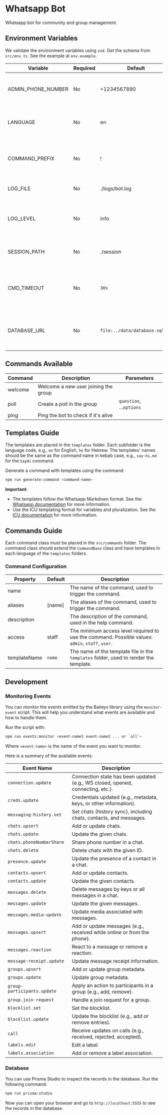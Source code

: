 # Whatsapp Bot

Whatsapp bot for community and group management.

## Environment Variables

We validate the environment variables using `zod`. Get the schema from `src/env.ts`. See the example at `env.example`.

| Variable           | Required | Default                        | Description                                                          |
| ------------------ | -------- | ------------------------------ | -------------------------------------------------------------------- |
| ADMIN_PHONE_NUMBER | No       | +1234567890                    | The phone number of the admin in E.164 format.                       |
| LANGUAGE           | No       | en                             | Specify the language for the templates, e.g., en, he.                |
| COMMAND_PREFIX     | No       | !                              | The prefix for triggering the commands, e.g., !, /, .                |
| LOG_FILE           | No       | ./logs/bot.log                 | The file to log the bot's activity.                                  |
| LOG_LEVEL          | No       | info                           | The log level: `error`, `warn`, `info`, `verbose`, `debug`, `silly`. |
| SESSION_PATH       | No       | ./session                      | The path to store the session data.                                  |
| CMD_TIMEOUT        | No       | `30s`                          | Timeout for the command to be dispatched (avoid stale commands).     |
| DATABASE_URL       | No       | `file:../data/database.sqlite` | The URL of the database to use, in SQLite file path format.          |

## Commands Available

| Command  | Description                          | Parameters               |
| -------- | ------------------------------------ | ------------------------ |
| welcome  | Welcome a new user joining the group |                          |
| poll     | Create a poll in the group           | `question`, ...`options` |
| ping     | Ping the bot to check if it's alive  |                          |

## Templates Guide

The templates are placed in the `templates` folder. Each subfolder is the language code, e.g., `en` for English, `he` for Hebrew. The templates' names should be the same as the command name in kebab case, e.g., `say-hi.md` for the `SayHi` command.

Generate a command with templates using the command:

```bash
npm run generate:command <command-name>
```

**Important**:

- The templates follow the Whatsapp Markdown format. See the [Whatsapp documentation](https://faq.whatsapp.com/539178204879377/?cms_platform=web&helpref=platform_switcher&locale=en_US) for more information.
- Use the ICU templating format for variables and pluralization. See the [ICU documentation](https://messageformat.github.io/messageformat/guide/) for more information.

## Commands Guide

Each command class must be placed in the `src/commands` folder. The command class should extend the `CommandBase` class and have templates in each language of the `templates` folders.

### Command Configuration

| Property     | Default | Description                                                                                      |
| ------------ | ------- | ------------------------------------------------------------------------------------------------ |
| name         |         | The name of the command, used to trigger the command.                                            |
| aliases      | [name]  | The aliases of the command, used to trigger the command.                                         |
| description  |         | The description of the command, used in the help command.                                        |
| access       | staff   | The minimum access level required to use the command. Possible values: `admin`, `staff`, `user`. |
| templateName | `name`  | The name of the template file in the `templates` folder, used to render the template.            |

## Development

### Monitoring Events

You can monitor the events emitted by the Baileys library using the `monitor-event` script. This will help you understand what events are available and how to handle them.

Run the script with:

```bash
npm run events:monitor <event-name1 event-name2 ... or `all`>
```

Where `<event-name>` is the name of the event you want to monitor.

Here is a summary of the available events:

| Event Name                  | Description                                                                    |
| --------------------------- | ------------------------------------------------------------------------------ |
| `connection.update`         | Connection state has been updated (e.g., WS closed, opened, connecting, etc.). |
| `creds.update`              | Credentials updated (e.g., metadata, keys, or other information).              |
| `messaging-history.set`     | Set chats (history sync), including chats, contacts, and messages.             |
| `chats.upsert`              | Add or update chats.                                                           |
| `chats.update`              | Update the given chats.                                                        |
| `chats.phoneNumberShare`    | Share phone number in a chat.                                                  |
| `chats.delete`              | Delete chats with the given ID.                                                |
| `presence.update`           | Update the presence of a contact in a chat.                                    |
| `contacts.upsert`           | Add or update contacts.                                                        |
| `contacts.update`           | Update the given contacts.                                                     |
| `messages.delete`           | Delete messages by keys or all messages in a chat.                             |
| `messages.update`           | Update the given messages.                                                     |
| `messages.media-update`     | Update media associated with messages.                                         |
| `messages.upsert`           | Add or update messages (e.g., received while online or from the phone).        |
| `messages.reaction`         | React to a message or remove a reaction.                                       |
| `message-receipt.update`    | Update message receipt information.                                            |
| `groups.upsert`             | Add or update group metadata.                                                  |
| `groups.update`             | Update group metadata.                                                         |
| `group-participants.update` | Apply an action to participants in a group (e.g., add, remove).                |
| `group.join-request`        | Handle a join request for a group.                                             |
| `blocklist.set`             | Set the blocklist.                                                             |
| `blocklist.update`          | Update the blocklist (e.g., add or remove entries).                            |
| `call`                      | Receive updates on calls (e.g., received, rejected, accepted).                 |
| `labels.edit`               | Edit a label.                                                                  |
| `labels.association`        | Add or remove a label association.                                             |

### Database

You can use Prisma Studio to inspect the records in the database. Run the following command:

```bash
npm run prisma:studio
```

Now you can open your browser and go to `http://localhost:5555` to see the records in the database.
